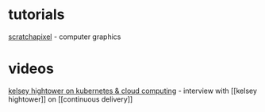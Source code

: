 # tutorials
[scratchapixel](https://scratchapixel.com) - computer graphics

# videos
[kelsey hightower on kubernetes & cloud computing](https://www.youtube.com/watch?v=zkEYxCmPGqU) - interview with [[kelsey hightower]] on [[continuous delivery]]
